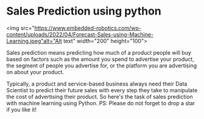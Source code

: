# Sales Prediction using python
<img src="https://www.embedded-robotics.com/wp-content/uploads/2022/04/Forecast-Sales-using-Machine-Learning.jpeg"alt="Alt text" width="200" height="100">

Sales prediction means predicting how much of a product people will buy based on factors
such as the amount you spend to advertise your product, the segment of people you
advertise for, or the platform you are advertising on about your product.

Typically, a product and service-based business always need their Data Scientist to predict
their future sales with every step they take to manipulate the cost of advertising their
product. So here's the task of sales prediction with machine learning using Python.
PS: Please do not forget to drop a star if you like it!
